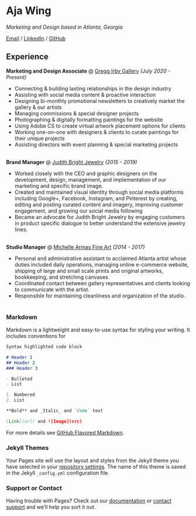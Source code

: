 # Aja Wing

_Marketing and Design based in Atlanta, Georgia_ <br>

[Email](mailto:aja.wing@outlook.com) / [LinkedIn](https://www.linkedin.com/in/aja-wing/) / [GitHub](https://github.com/ajawing/)

## Experience

**Marketing and Design Associate** @ [Gregg Irby Gallery](https://www.greggirbygallery.com/) _(July 2020 - Present)_ <br>
  - Connecting & building lasting relationships in the design industry
  - Assisting with social media content & proactive interaction
  - Designing bi-monthly promotional newsletters to creatively market the
gallery & our artists
  - Managing commissions & special designer projects
  - Photographing & digitally formatting paintings for the website
  - Using Adobe CS to create virtual artwork placement options for clients
  - Working one-on-one with designers & clients to curate paintings for their
unique projects
  - Assisting directors with event planning & special marketing projects
<br><br>

**Brand Manager** @ [Judith Bright Jewelry](https://judithbright.com/) _(2015 - 2019)_ <br>
  - Worked closely with the CEO and graphic designers on the development, design, management, and implementation of our marketing and specific brand image.
  - Created and maintained visual identity through social media platforms including Google+, Facebook, Instagram, and Pinterest by creating, editing and posting curated content and imagery, improving customer engagement, and growing our social media following
  - Became an advocate for Judith Bright Jewelry by engaging customers in product specific dialogue to better understand the extensive jewelry lines.
<br><br>

**Studio Manager** @ [Michelle Armas Fine Art](https://www.michellearmas.com/) _(2014 - 2017)_ <br>
  - Personal and administrative assistant to acclaimed Atlanta artist whose duties included daily operations, managing online e-commerce website, shipping of large and small scale prints and original artworks, bookkeeping, and stretching canvases.
  - Coordinated contact between gallery representatives and clients looking to communicate with the artist.
  - Responsible for maintaining cleanliness and organization of the studio.
<br><br>

### Markdown

Markdown is a lightweight and easy-to-use syntax for styling your writing. It includes conventions for

```markdown
Syntax highlighted code block

# Header 1
## Header 2
### Header 3

- Bulleted
- List

1. Numbered
2. List

**Bold** and _Italic_ and `Code` text

[Link](url) and ![Image](src)
```

For more details see [GitHub Flavored Markdown](https://guides.github.com/features/mastering-markdown/).

### Jekyll Themes

Your Pages site will use the layout and styles from the Jekyll theme you have selected in your [repository settings](https://github.com/ajawing/digital-resume/settings). The name of this theme is saved in the Jekyll `_config.yml` configuration file.

### Support or Contact

Having trouble with Pages? Check out our [documentation](https://docs.github.com/categories/github-pages-basics/) or [contact support](https://github.com/contact) and we’ll help you sort it out.
